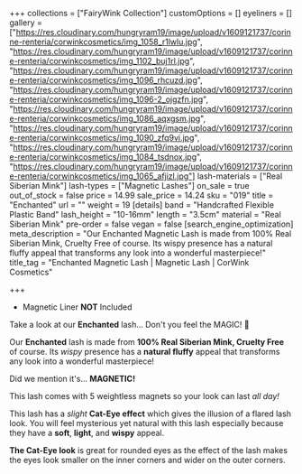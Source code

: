 +++
collections = ["FairyWink Collection"]
customOptions = []
eyeliners = []
gallery = ["https://res.cloudinary.com/hungryram19/image/upload/v1609121737/corinne-renteria/corwinkcosmetics/img_1058_r1lwlu.jpg", "https://res.cloudinary.com/hungryram19/image/upload/v1609121737/corinne-renteria/corwinkcosmetics/img_1102_buj1rl.jpg", "https://res.cloudinary.com/hungryram19/image/upload/v1609121737/corinne-renteria/corwinkcosmetics/img_1096_rhcuzd.jpg", "https://res.cloudinary.com/hungryram19/image/upload/v1609121737/corinne-renteria/corwinkcosmetics/img_1096-2_ojgzfn.jpg", "https://res.cloudinary.com/hungryram19/image/upload/v1609121737/corinne-renteria/corwinkcosmetics/img_1086_aqxgsm.jpg", "https://res.cloudinary.com/hungryram19/image/upload/v1609121737/corinne-renteria/corwinkcosmetics/img_1090_zfq9vi.jpg", "https://res.cloudinary.com/hungryram19/image/upload/v1609121737/corinne-renteria/corwinkcosmetics/img_1084_tsdnox.jpg", "https://res.cloudinary.com/hungryram19/image/upload/v1609121737/corinne-renteria/corwinkcosmetics/img_1065_afjizl.jpg"]
lash-materials = ["Real Siberian Mink"]
lash-types = ["Magnetic Lashes"]
on_sale = true
out_of_stock = false
price = 14.99
sale_price = 14.24
sku = "019"
title = "Enchanted"
url = ""
weight = 19
[details]
band = "Handcrafted Flexible Plastic Band"
lash_height = "10-16mm"
length = "3.5cm"
material = "Real Siberian Mink"
pre-order = false
vegan = false
[search_engine_optimization]
meta_description = "Our Enchanted Magnetic Lash is made from 100% Real Siberian Mink, Cruelty Free of course. Its wispy presence has a natural fluffy appeal that transforms any look into a wonderful masterpiece!"
title_tag = "Enchanted Magnetic Lash | Magnetic Lash | CorWink Cosmetics"

+++
* Magnetic Liner **NOT** Included

Take a look at our **Enchanted** lash... Don't you feel the MAGIC! 💫

Our **Enchanted** lash is made from **100% Real Siberian Mink, Cruelty Free** of course. Its _wispy_ presence has a **natural fluffy** appeal that transforms any look into a wonderful masterpiece!

Did we mention it's... **MAGNETIC!**

This lash comes with 5 weightless magnets so your look can last _all day!_

This lash has a _slight_ **Cat-Eye effect** which gives the illusion of a flared lash look. You will feel mysterious yet natural with this lash especially because they have a **soft**, **light**, and **wispy** appeal.

**The Cat-Eye look** is great for rounded eyes as the effect of the lash makes the eyes look smaller on the inner corners and wider on the outer corners.